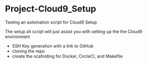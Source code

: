 # Project-Cloud9_Setup
Testing an automation script for Cloud9 Setup

The setup.sh script will just assist you with setting up the the Cloud9 environment
- SSH Key generation with a link to GitHub
- cloning the repo
- create the scafolding for Docker, CircleCI, and Makefile
